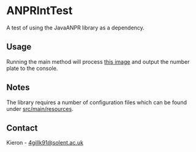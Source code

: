 # ANPRIntTest
A test of using the JavaANPR library as a dependency. 

## Usage
Running the main method will process [this image](src/test/resources/test_001.jpg) and output the number plate to the console.

## Notes
The library requires a number of configuration files which can be found under [src/main/resources](src/main/resources).

## Contact
Kieron - 4gillk91@solent.ac.uk